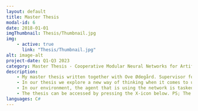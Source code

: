 ```yaml
---
layout: default
title: Master Thesis
modal-id: 6
date: 2018-01-01
imgThumbnail: Thesis/Thumbnail.jpg
img:
    - active: true
      link: "Thesis/Thumbnail.jpg"
alt: image-alt
project-date: Q1-Q3 2023
category: Master Thesis - Cooperative Modular Neural Networks for Artificial Intelligence in Games
description: 
    - My master thesis written together with Ove Ødegård. Supervisor for the project was Ilir Jusufi and Co-supervisor was Svavelstickan AB.
    - In our thesis we explore a new way of thinking when it comes to using neural networks in games. Instead of using a singular neural network, tasked with achieving a goal, we use multiple modular neural networks cooperatively. The modular networks are in our case tasked with predicting the state of the game a certain amount of time in the future, such as the player position or how the terrain will look. The modular parts of the network are able to be re-used with other combinations of modular networks, reducing training time in the long run while increasing the network's performance at its task.
    - In our environment, the agent that is using the network is tasked with navigating a two-dimensional environment in the game Star Fetchers, which I have previously worked on and reference both in my CV and portfolio.
    - The thesis can be accessed by pressing the X-icon below. PS; The thesis is not yet complete and can therefore not be accessed here yet. It will be uploaded as soon as it is done.
languages: C#
---
```


